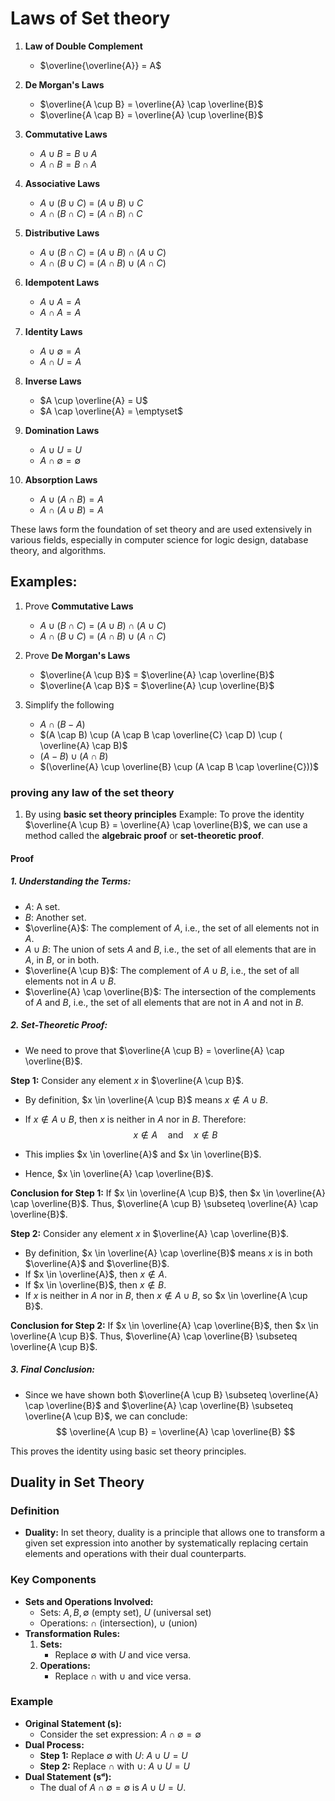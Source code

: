 # Laws of Set theory

1. **Law of Double Complement**
   - $\overline{\overline{A}} = A$

2. **De Morgan's Laws**
   - $\overline{A \cup B} = \overline{A} \cap \overline{B}$
   - $\overline{A \cap B} = \overline{A} \cup \overline{B}$

3. **Commutative Laws**
   - $A \cup B = B \cup A$
   - $A \cap B = B \cap A$

4. **Associative Laws**
   - $A \cup (B \cup C)$ = $(A \cup B) \cup C$
   - $A \cap (B \cap C)$ = $(A \cap B) \cap C$

5. **Distributive Laws**
   - $A \cup (B \cap C)$ = $(A \cup B) \cap (A \cup C)$
   - $A \cap (B \cup C)$ = $(A \cap B) \cup (A \cap C)$

6. **Idempotent Laws**
   - $A \cup A = A$
   - $A \cap A = A$

7. **Identity Laws**
   - $A \cup \emptyset = A$
   - $A \cap U = A$

8. **Inverse Laws**
   - $A \cup \overline{A} = U$
   - $A \cap \overline{A} = \emptyset$

9. **Domination Laws**
   - $A \cup U = U$
   - $A \cap \emptyset = \emptyset$

10. **Absorption Laws**
    - $A \cup (A \cap B) = A$
    - $A \cap (A \cup B) = A$

These laws form the foundation of set theory and are used extensively in various fields, especially in computer science for logic design, database theory, and algorithms.

## Examples:

1. Prove **Commutative Laws**
   - $A \cup (B \cap C)$ = $(A \cup B) \cap (A \cup C)$
   - $A \cap (B \cup C)$ = $(A \cap B) \cup (A \cap C)$

2. Prove **De Morgan's Laws**  
   - $\overline{A \cup B}$ = $\overline{A} \cap \overline{B}$
   - $\overline{A \cap B}$ = $\overline{A} \cup \overline{B}$

3. Simplify the following
   - $A \cap (B - A)$
   - $(A \cap B) \cup (A \cap B \cap \overline{C} \cap D) \cup ( \overline{A} \cap B)$
   - $(A - B) \cup (A \cap B)$
   - $(\overline{A} \cup \overline{B} \cup (A \cap B \cap \overline{C}))$

### proving any law of the set theory
1. By using **basic set theory principles**
Example: 
To prove the identity $\overline{A \cup B} = \overline{A} \cap \overline{B}$, we can use a method called the **algebraic proof** or **set-theoretic proof**.

#### Proof

##### 1. **Understanding the Terms:**
   - $A$: A set.
   - $B$: Another set.
   - $\overline{A}$: The complement of $A$, i.e., the set of all elements not in $A$.
   - $A \cup B$: The union of sets $A$ and $B$, i.e., the set of all elements that are in $A$, in $B$, or in both.
   - $\overline{A \cup B}$: The complement of $A \cup B$, i.e., the set of all elements not in $A \cup B$.
   - $\overline{A} \cap \overline{B}$: The intersection of the complements of $A$ and $B$, i.e., the set of all elements that are not in $A$ and not in $B$.

##### 2. **Set-Theoretic Proof:**
   - We need to prove that $\overline{A \cup B} = \overline{A} \cap \overline{B}$.
   
   **Step 1:** Consider any element $x$ in $\overline{A \cup B}$.
   - By definition, $x \in \overline{A \cup B}$ means $x \notin A \cup B$.
   - If $x \notin A \cup B$, then $x$ is neither in $A$ nor in $B$. Therefore:
     $$x \notin A \quad \text{and} \quad x \notin B$$

   - This implies $x \in \overline{A}$ and $x \in \overline{B}$.
   - Hence, $x \in \overline{A} \cap \overline{B}$.
   
   **Conclusion for Step 1:** If $x \in \overline{A \cup B}$, then $x \in \overline{A} \cap \overline{B}$. Thus, $\overline{A \cup B} \subseteq \overline{A} \cap \overline{B}$.

   **Step 2:** Consider any element $x$ in $\overline{A} \cap \overline{B}$.
   - By definition, $x \in \overline{A} \cap \overline{B}$ means $x$ is in both $\overline{A}$ and $\overline{B}$.
   - If $x \in \overline{A}$, then $x \notin A$.
   - If $x \in \overline{B}$, then $x \notin B$.
   - If $x$ is neither in $A$ nor in $B$, then $x \notin A \cup B$, so $x \in \overline{A \cup B}$.
   
   **Conclusion for Step 2:** If $x \in \overline{A} \cap \overline{B}$, then $x \in \overline{A \cup B}$. Thus, $\overline{A} \cap \overline{B} \subseteq \overline{A \cup B}$.

##### 3. **Final Conclusion:**
   - Since we have shown both $\overline{A \cup B} \subseteq \overline{A} \cap \overline{B}$ and $\overline{A} \cap \overline{B} \subseteq \overline{A \cup B}$, we can conclude:
     $$
     \overline{A \cup B} = \overline{A} \cap \overline{B}
     $$
     
This proves the identity using basic set theory principles.

## Duality in Set Theory

### **Definition**
   - **Duality:** In set theory, duality is a principle that allows one to transform a given set expression into another by systematically replacing certain elements and operations with their dual counterparts.

### **Key Components**
   - **Sets and Operations Involved:**
     - Sets: $A, B, \emptyset$ (empty set), $U$ (universal set)
     - Operations: $\cap$ (intersection), $\cup$ (union)
   - **Transformation Rules:**
     1. **Sets:**
        - Replace $\emptyset$ with $U$ and vice versa.
     2. **Operations:**
        - Replace $\cap$ with $\cup$ and vice versa.

### **Example**
   - **Original Statement (s):**
     - Consider the set expression: $A \cap \emptyset = \emptyset$
   - **Dual Process:**
     - **Step 1:** Replace $\emptyset$ with $U$: $A \cup U = U$
     - **Step 2:** Replace $\cap$ with $\cup$: $A \cup U = U$
   - **Dual Statement (sᵈ):**
     - The dual of $A \cap \emptyset = \emptyset$ is $A \cup U = U$.









